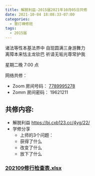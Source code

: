 ```yaml
---
title: 解脱利益-2015届2021年10月05日共修
date: 2021-10-04 18:08:33-07:00
categories:
  - 慧灯禅修班
tags:
  - 2015届
---
```

诸法等性本基法界中 自现圆满三身游舞力  
离障本来怙主龙钦巴 祈请无垢光尊常护我

星期二晚 7:00 点

网络共修：

- Zoom 房间号码： [7789995278](https://us02web.zoom.us/j/7789995278?pwd=VjZmbWJFY2k2K0E5RVB2cTNIQmhqUT09)
- Zomm 房间密码： 19621211

## 共修内容:

- 解脱利益 <https://bj.cxb123.cc/4yg/22/>
- 学修分享
    - 上师的3个问题：
    - 获得了什么
    - 改变了什么
    - 放下了什么

### [202109修行检查表.xlsx](https://s3.ap-northeast-1.wasabisys.com/hdcx/hdv/f/up/202109修行检查表.xlsx)
